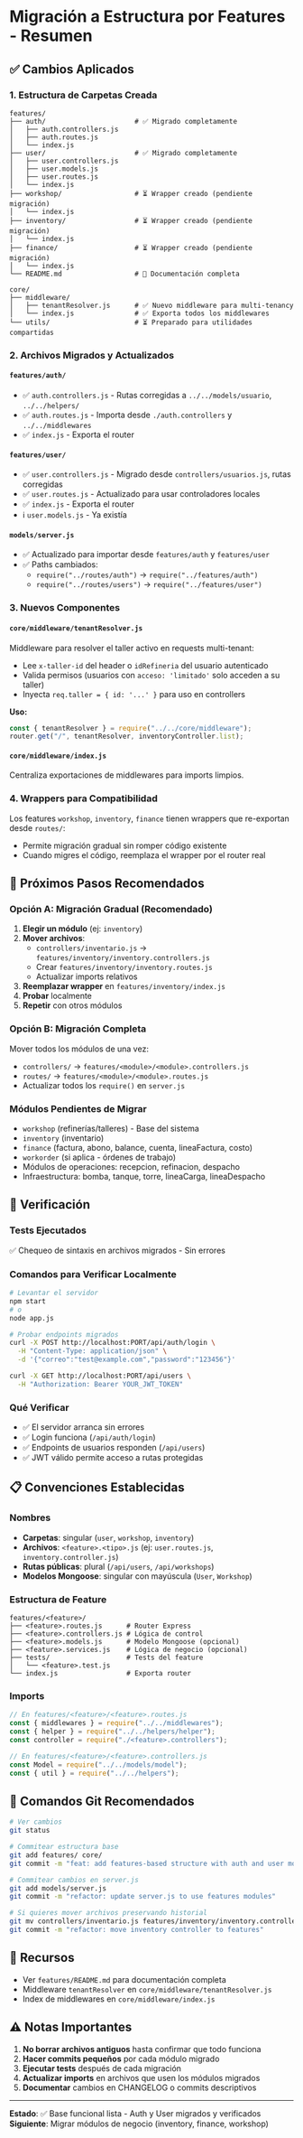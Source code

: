 # Migración a Estructura por Features - Resumen

## ✅ Cambios Aplicados

### 1. Estructura de Carpetas Creada

```
features/
├── auth/                      # ✅ Migrado completamente
│   ├── auth.controllers.js
│   ├── auth.routes.js
│   └── index.js
├── user/                      # ✅ Migrado completamente
│   ├── user.controllers.js
│   ├── user.models.js
│   ├── user.routes.js
│   └── index.js
├── workshop/                  # ⏳ Wrapper creado (pendiente migración)
│   └── index.js
├── inventory/                 # ⏳ Wrapper creado (pendiente migración)
│   └── index.js
├── finance/                   # ⏳ Wrapper creado (pendiente migración)
│   └── index.js
└── README.md                  # 📖 Documentación completa

core/
├── middleware/
│   ├── tenantResolver.js      # ✅ Nuevo middleware para multi-tenancy
│   └── index.js               # ✅ Exporta todos los middlewares
└── utils/                     # ⏳ Preparado para utilidades compartidas
```

### 2. Archivos Migrados y Actualizados

#### `features/auth/`

- ✅ `auth.controllers.js` - Rutas corregidas a `../../models/usuario`, `../../helpers/`
- ✅ `auth.routes.js` - Importa desde `./auth.controllers` y `../../middlewares`
- ✅ `index.js` - Exporta el router

#### `features/user/`

- ✅ `user.controllers.js` - Migrado desde `controllers/usuarios.js`, rutas corregidas
- ✅ `user.routes.js` - Actualizado para usar controladores locales
- ✅ `index.js` - Exporta el router
- ℹ️ `user.models.js` - Ya existía

#### `models/server.js`

- ✅ Actualizado para importar desde `features/auth` y `features/user`
- ✅ Paths cambiados:
  - `require("../routes/auth")` → `require("../features/auth")`
  - `require("../routes/users")` → `require("../features/user")`

### 3. Nuevos Componentes

#### `core/middleware/tenantResolver.js`

Middleware para resolver el taller activo en requests multi-tenant:

- Lee `x-taller-id` del header o `idRefineria` del usuario autenticado
- Valida permisos (usuarios con `acceso: 'limitado'` solo acceden a su taller)
- Inyecta `req.taller = { id: '...' }` para uso en controllers

**Uso:**

```javascript
const { tenantResolver } = require("../../core/middleware");
router.get("/", tenantResolver, inventoryController.list);
```

#### `core/middleware/index.js`

Centraliza exportaciones de middlewares para imports limpios.

### 4. Wrappers para Compatibilidad

Los features `workshop`, `inventory`, `finance` tienen wrappers que re-exportan desde `routes/`:

- Permite migración gradual sin romper código existente
- Cuando migres el código, reemplaza el wrapper por el router real

## 🎯 Próximos Pasos Recomendados

### Opción A: Migración Gradual (Recomendado)

1. **Elegir un módulo** (ej: `inventory`)
2. **Mover archivos**:
   - `controllers/inventario.js` → `features/inventory/inventory.controllers.js`
   - Crear `features/inventory/inventory.routes.js`
   - Actualizar imports relativos
3. **Reemplazar wrapper** en `features/inventory/index.js`
4. **Probar** localmente
5. **Repetir** con otros módulos

### Opción B: Migración Completa

Mover todos los módulos de una vez:

- `controllers/` → `features/<module>/<module>.controllers.js`
- `routes/` → `features/<module>/<module>.routes.js`
- Actualizar todos los `require()` en `server.js`

### Módulos Pendientes de Migrar

- `workshop` (refinerías/talleres) - Base del sistema
- `inventory` (inventario)
- `finance` (factura, abono, balance, cuenta, lineaFactura, costo)
- `workorder` (si aplica - órdenes de trabajo)
- Módulos de operaciones: recepcion, refinacion, despacho
- Infraestructura: bomba, tanque, torre, lineaCarga, lineaDespacho

## 🧪 Verificación

### Tests Ejecutados

✅ Chequeo de sintaxis en archivos migrados - Sin errores

### Comandos para Verificar Localmente

```bash
# Levantar el servidor
npm start
# o
node app.js

# Probar endpoints migrados
curl -X POST http://localhost:PORT/api/auth/login \
  -H "Content-Type: application/json" \
  -d '{"correo":"test@example.com","password":"123456"}'

curl -X GET http://localhost:PORT/api/users \
  -H "Authorization: Bearer YOUR_JWT_TOKEN"
```

### Qué Verificar

- ✅ El servidor arranca sin errores
- ✅ Login funciona (`/api/auth/login`)
- ✅ Endpoints de usuarios responden (`/api/users`)
- ✅ JWT válido permite acceso a rutas protegidas

## 📋 Convenciones Establecidas

### Nombres

- **Carpetas**: singular (`user`, `workshop`, `inventory`)
- **Archivos**: `<feature>.<tipo>.js` (ej: `user.routes.js`, `inventory.controller.js`)
- **Rutas públicas**: plural (`/api/users`, `/api/workshops`)
- **Modelos Mongoose**: singular con mayúscula (`User`, `Workshop`)

### Estructura de Feature

```
features/<feature>/
├── <feature>.routes.js      # Router Express
├── <feature>.controllers.js # Lógica de control
├── <feature>.models.js      # Modelo Mongoose (opcional)
├── <feature>.services.js    # Lógica de negocio (opcional)
├── tests/                   # Tests del feature
│   └── <feature>.test.js
└── index.js                 # Exporta router
```

### Imports

```javascript
// En features/<feature>/<feature>.routes.js
const { middlewares } = require("../../middlewares");
const { helper } = require("../../helpers/helper");
const controller = require("./<feature>.controllers");

// En features/<feature>/<feature>.controllers.js
const Model = require("../../models/model");
const { util } = require("../../helpers");
```

## 🔄 Comandos Git Recomendados

```bash
# Ver cambios
git status

# Commitear estructura base
git add features/ core/
git commit -m "feat: add features-based structure with auth and user modules"

# Commitear cambios en server.js
git add models/server.js
git commit -m "refactor: update server.js to use features modules"

# Si quieres mover archivos preservando historial
git mv controllers/inventario.js features/inventory/inventory.controllers.js
git commit -m "refactor: move inventory controller to features"
```

## 📖 Recursos

- Ver `features/README.md` para documentación completa
- Middleware `tenantResolver` en `core/middleware/tenantResolver.js`
- Index de middlewares en `core/middleware/index.js`

## ⚠️ Notas Importantes

1. **No borrar archivos antiguos** hasta confirmar que todo funciona
2. **Hacer commits pequeños** por cada módulo migrado
3. **Ejecutar tests** después de cada migración
4. **Actualizar imports** en archivos que usen los módulos migrados
5. **Documentar** cambios en CHANGELOG o commits descriptivos

---

**Estado**: ✅ Base funcional lista - Auth y User migrados y verificados
**Siguiente**: Migrar módulos de negocio (inventory, finance, workshop)
